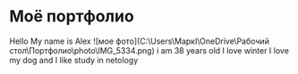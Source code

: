 # Моё портфолио
Hello
My name is Alex 
![мое фото](C:\Users\МаркI\OneDrive\Рабочий стол\Портфолио\photo\IMG_5334.png)
i am 38 years old
I love winter
I love my dog
and I like study in netology

